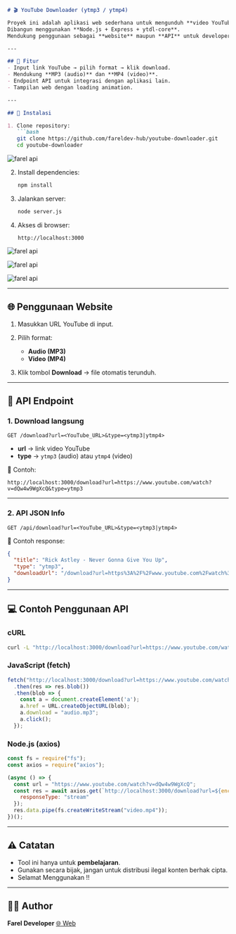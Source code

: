 ````markdown
# 🎬 YouTube Downloader (ytmp3 / ytmp4)

Proyek ini adalah aplikasi web sederhana untuk mengunduh **video YouTube (MP4)** atau **audio YouTube (MP3)**.  
Dibangun menggunakan **Node.js + Express + ytdl-core**.  
Mendukung penggunaan sebagai **website** maupun **API** untuk developer.

---

## 🚀 Fitur
- Input link YouTube → pilih format → klik download.
- Mendukung **MP3 (audio)** dan **MP4 (video)**.
- Endpoint API untuk integrasi dengan aplikasi lain.
- Tampilan web dengan loading animation.

---

## 📂 Instalasi

1. Clone repository:
   ```bash
   git clone https://github.com/fareldev-hub/youtube-downloader.git
   cd youtube-downloader
````
![farel api](screenshot/terminal.jpg)

2. Install dependencies:

   ```bash
   npm install
   ```

3. Jalankan server:

   ```bash
   node server.js
   ```

4. Akses di browser:

   ```
   http://localhost:3000
   ```

![farel api](screenshot/web1.jpg)

![farel api](screenshot/web2.jpg)

![farel api](screenshot/web3.jpg)


---

## 🌐 Penggunaan Website

1. Masukkan URL YouTube di input.
2. Pilih format:

   * **Audio (MP3)**
   * **Video (MP4)**
3. Klik tombol **Download** → file otomatis terunduh.

---

## 🔗 API Endpoint

### **1. Download langsung**

```
GET /download?url=<YouTube_URL>&type=<ytmp3|ytmp4>
```

* **url** → link video YouTube
* **type** → `ytmp3` (audio) atau `ytmp4` (video)

📌 Contoh:

```
http://localhost:3000/download?url=https://www.youtube.com/watch?v=dQw4w9WgXcQ&type=ytmp3
```

---

### **2. API JSON Info**

```
GET /api/download?url=<YouTube_URL>&type=<ytmp3|ytmp4>
```

📌 Contoh response:

```json
{
  "title": "Rick Astley - Never Gonna Give You Up",
  "type": "ytmp3",
  "downloadUrl": "/download?url=https%3A%2F%2Fwww.youtube.com%2Fwatch%3Fv%3DdQw4w9WgXcQ&type=ytmp3"
}
```

---

## 💻 Contoh Penggunaan API

### cURL

```bash
curl -L "http://localhost:3000/download?url=https://www.youtube.com/watch?v=dQw4w9WgXcQ&type=ytmp4" -o video.mp4
```

### JavaScript (fetch)

```js
fetch("http://localhost:3000/download?url=https://www.youtube.com/watch?v=dQw4w9WgXcQ&type=ytmp3")
  .then(res => res.blob())
  .then(blob => {
    const a = document.createElement('a');
    a.href = URL.createObjectURL(blob);
    a.download = "audio.mp3";
    a.click();
  });
```

### Node.js (axios)

```js
const fs = require("fs");
const axios = require("axios");

(async () => {
  const url = "https://www.youtube.com/watch?v=dQw4w9WgXcQ";
  const res = await axios.get(`http://localhost:3000/download?url=${encodeURIComponent(url)}&type=ytmp4`, {
    responseType: "stream"
  });
  res.data.pipe(fs.createWriteStream("video.mp4"));
})();
```


---

## ⚠️ Catatan

* Tool ini hanya untuk **pembelajaran**.
* Gunakan secara bijak, jangan untuk distribusi ilegal konten berhak cipta.
* Selamat Menggunakan !!

---

## 👨‍💻 Author

**Farel Developer**
[🌐 Web](https://farel-alfareza-hub.vercel.app)

```